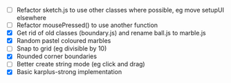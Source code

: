- [ ] Refactor sketch.js to use other classes where possible, eg move setupUI elsewhere
- [ ] Refactor mousePressed() to use another function
- [x] Get rid of old classes (boundary.js) and rename ball.js to marble.js
- [x] Random pastel coloured marbles
- [ ] Snap to grid (eg divisible by 10)
- [x] Rounded corner boundaries
- [ ] Better create string mode (eg click and drag)
- [x] Basic karplus-strong implementation